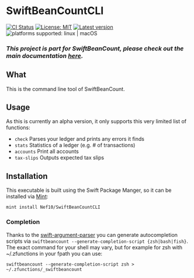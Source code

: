 # SwiftBeanCountCLI

[![CI Status](https://github.com/Nef10/SwiftBeanCountCLI/workflows/CI/badge.svg?event=push)](https://github.com/Nef10/SwiftBeanCountCLI/actions?query=workflow%3A%22CI%22) [![License: MIT](https://img.shields.io/github/license/Nef10/SwiftBeanCountCLI)](https://github.com/Nef10/SwiftBeanCountCLI/blob/main/LICENSE) [![Latest version](https://img.shields.io/github/v/release/Nef10/SwiftBeanCountCLI?label=SemVer&sort=semver)](https://github.com/Nef10/SwiftBeanCountCLI/releases) ![platforms supported: linux | macOS](https://img.shields.io/badge/platform-linux%20%7C%20macOS-blue)

### ***This project is part for SwiftBeanCount, please check out the main documentation [here](https://github.com/Nef10/SwiftBeanCount).***

## What

This is the command line tool of SwiftBeanCount.

## Usage

As this is currently an alpha version, it only supports this very limited list of functions:

* `check` Parses your ledger and prints any errors it finds
* `stats` Statistics of a ledger (e.g. # of transactions)
* `accounts` Print all accounts
* `tax-slips` Outputs expected tax slips

## Installation

This executable is built using the Swift Package Manger, so it can be installed via [Mint](https://github.com/yonaskolb/Mint):

```
mint install Nef10/SwiftBeanCountCLI
```

### Completion

Thanks to the [swift-argument-parser](https://github.com/apple/swift-argument-parser) you can generate autocompletion scripts via `swiftbeancount --generate-completion-script {zsh|bash|fish}`. The exact command for your shell may vary, but for example for zsh with ~/.zfunctions in your fpath you can use:

```
swiftbeancount --generate-completion-script zsh > ~/.zfunctions/_swiftbeancount
```
